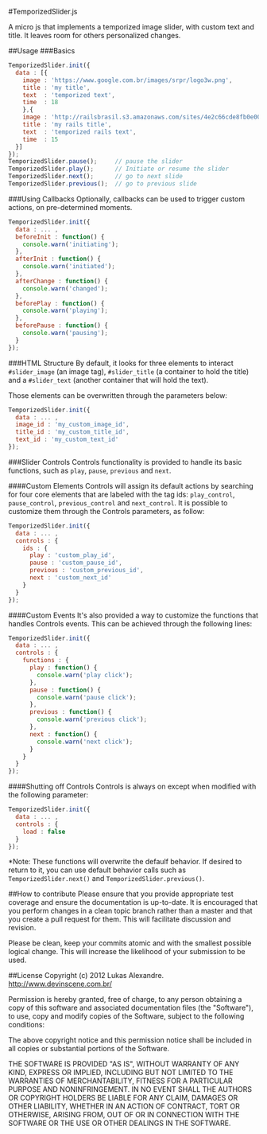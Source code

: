 #TemporizedSlider.js

A micro js that implements a temporized image slider, with custom text and title. It leaves room for others personalized changes.

##Usage
###Basics

```javascript
TemporizedSlider.init({
  data : [{
    image : 'https://www.google.com.br/images/srpr/logo3w.png',
    title : 'my title',
    text  : 'temporized text',
    time  : 18
    },{
    image : 'http://railsbrasil.s3.amazonaws.com/sites/4e2c66cde8fb0e0001000004/theme/images/rails.png',
    title : 'my rails title',
    text  : 'temporized rails text',
    time  : 15
  }]
});
TemporizedSlider.pause();     // pause the slider
TemporizedSlider.play();      // Initiate or resume the slider
TemporizedSlider.next();      // go to next slide
TemporizedSlider.previous();  // go to previous slide
```

###Using Callbacks
Optionally, callbacks can be used to trigger custom actions, on pre-determined moments.

```javascript
TemporizedSlider.init({
  data : ... ,
  beforeInit : function() {
    console.warn('initiating');
  },
  afterInit : function() {
    console.warn('initiated');
  },
  afterChange : function() {
    console.warn('changed');
  },
  beforePlay : function() {
    console.warn('playing');
  },
  beforePause : function() {
    console.warn('pausing');
  }
});
```

###HTML Structure
By default, it looks for three elements to interact `#slider_image` (an image tag), `#slider_title` (a container to hold the title) and a `#slider_text` (another container that will hold the text).

Those elements can be overwritten through the parameters below:

```javascript
TemporizedSlider.init({
  data : ... ,
  image_id : 'my_custom_image_id',
  title_id : 'my_custom_title_id',
  text_id : 'my_custom_text_id'
});
```

###Slider Controls
Controls functionality is provided to handle its basic functions, such as `play`, `pause`, `previous` and `next`.

####Custom Elements
Controls will assign its default actions by searching for four core elements that are labeled with the tag ids: `play_control`, `pause_control`, `previous_control` and `next_control`. It is possible to customize them through the Controls parameters, as follow:

```javascript
TemporizedSlider.init({
  data : ... ,
  controls : {
    ids : {
      play : 'custom_play_id',
      pause : 'custom_pause_id',
      previous : 'custom_previous_id',
      next : 'custom_next_id'
    }
  }
});
```

####Custom Events
It's also provided a way to customize the functions that handles Controls events. This can be achieved through the following lines:

```javascript
TemporizedSlider.init({
  data : ... ,
  controls : {
    functions : {
      play : function() {
        console.warn('play click');
      },
      pause : function() {
        console.warn('pause click');
      },
      previous : function() {
        console.warn('previous click');
      },
      next : function() {
        console.warn('next click');
      }
    }
  }
});
```

####Shutting off Controls
Controls is always on except when modified with the following parameter:

```javascript
TemporizedSlider.init({
  data : ... ,
  controls : {
    load : false
  }
});
```

*Note: These functions will overwrite the defaulf behavior. If desired to return to it, you can use default behavior calls such as `TemporizedSlider.next()` and `TemporizedSlider.previous()`.

##How to contribute
Please ensure that you provide appropriate test coverage and ensure the documentation is up-to-date. It is encouraged that you perform changes in a clean topic branch rather than a master and that you create a pull request for them. This will facilitate discussion and revision.

Please be clean, keep your commits atomic and with the smallest possible logical change. This will increase the likelihood of your submission to be used.

##License
Copyright (c) 2012 Lukas Alexandre. http://www.devinscene.com.br/

Permission is hereby granted, free of charge, to any person obtaining
a copy of this software and associated documentation files (the
"Software"), to use, copy and modify copies of the Software, subject
to the following conditions:

The above copyright notice and this permission notice shall be
included in all copies or substantial portions of the Software.

THE SOFTWARE IS PROVIDED "AS IS", WITHOUT WARRANTY OF ANY KIND,
EXPRESS OR IMPLIED, INCLUDING BUT NOT LIMITED TO THE WARRANTIES OF
MERCHANTABILITY, FITNESS FOR A PARTICULAR PURPOSE AND
NONINFRINGEMENT. IN NO EVENT SHALL THE AUTHORS OR COPYRIGHT HOLDERS BE
LIABLE FOR ANY CLAIM, DAMAGES OR OTHER LIABILITY, WHETHER IN AN ACTION
OF CONTRACT, TORT OR OTHERWISE, ARISING FROM, OUT OF OR IN CONNECTION
WITH THE SOFTWARE OR THE USE OR OTHER DEALINGS IN THE SOFTWARE.
